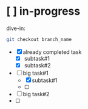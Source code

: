 # [ ] in-progress
dive-in:
```sh
git checkout branch_name
```
- [x] already completed task
    - [x] subtask#1
    - [x] subtask#2
- [ ] big task#1
    - [x] subtask#1
    - [ ] 
- [ ] big task#2
- [ ] 

